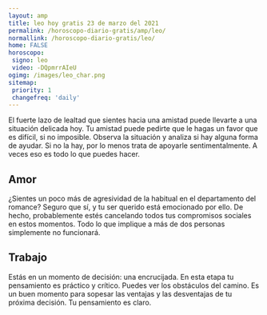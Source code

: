 ```yaml
---
layout: amp
title: leo hoy gratis 23 de marzo del 2021 
permalink: /horoscopo-diario-gratis/amp/leo/
normallink: /horoscopo-diario-gratis/leo/
home: FALSE
horoscopo:
 signo: leo
 video: -DQpmrrAIeU
ogimg: /images/leo_char.png
sitemap:
 priority: 1
 changefreq: 'daily'
---
```



El fuerte lazo de lealtad que sientes hacia una amistad puede llevarte a una situación delicada hoy. Tu amistad puede pedirte que le hagas un favor que es difícil, si no imposible. Observa la situación y analiza si hay alguna forma de ayudar. Si no la hay, por lo menos trata de apoyarle sentimentalmente. A veces eso es todo lo que puedes hacer.

## Amor

¿Sientes un poco más de agresividad de la habitual en el departamento del romance? Seguro que sí, y tu ser querido está emocionado por ello. De hecho, probablemente estés cancelando todos tus compromisos sociales en estos momentos. Todo lo que implique a más de dos personas simplemente no funcionará.

## Trabajo

Estás en un momento de decisión: una encrucijada. En esta etapa tu pensamiento es práctico y crítico. Puedes ver los obstáculos del camino. Es un buen momento para sopesar las ventajas y las desventajas de tu próxima decisión. Tu pensamiento es claro.